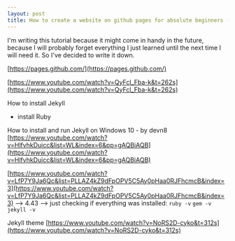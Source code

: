 ```yaml
---
layout: post
title: How to create a website on github pages for absolute beginners (IN THE MAKING)
---
```


I'm writing this tutorial because it might come in handy in the future, because I will probably forget everything I just learned until the next time I will need it. So I've decided to write it down. 

[https://pages.github.com/](https://pages.github.com/)

[https://www.youtube.com/watch?v=QyFcl_Fba-k&t=262s](https://www.youtube.com/watch?v=QyFcl_Fba-k&t=262s)

How to install Jekyll
- install Ruby

How to install and run Jekyll on Windows 10 - by devn8
[https://www.youtube.com/watch?v=HlfvhkDuicc&list=WL&index=6&pp=gAQBiAQB](https://www.youtube.com/watch?v=HlfvhkDuicc&list=WL&index=6&pp=gAQBiAQB)

[https://www.youtube.com/watch?v=LfP7Y9Ja6Qc&list=PLLAZ4kZ9dFpOPV5C5Ay0pHaa0RJFhcmcB&index=3](https://www.youtube.com/watch?v=LfP7Y9Ja6Qc&list=PLLAZ4kZ9dFpOPV5C5Ay0pHaa0RJFhcmcB&index=3) 
--> 4.43
--> just checking if everything was installed:
```ruby -v```
```gem -v```
```jekyll -v```

Jekyll theme
[https://www.youtube.com/watch?v=NoRS2D-cyko&t=312s](https://www.youtube.com/watch?v=NoRS2D-cyko&t=312s) 
